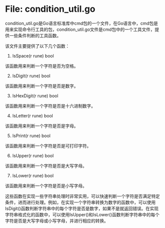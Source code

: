 # File: condition_util.go

condition_util.go是Go语言标准库中cmd包的一个文件，在Go语言中，cmd包是用来实现命令行工具的包，condition_util.go文件是cmd包中的一个工具文件，提供一些条件判断的工具函数。

该文件主要提供了以下几个函数：

1. IsSpace(r rune) bool

该函数用来判断一个字符是否为空格。

2. IsDigit(r rune) bool

该函数用来判断一个字符是否是数字。

3. IsHexDigit(r rune) bool

该函数用来判断一个字符是否是十六进制数字。

4. IsLetter(r rune) bool

该函数用来判断一个字符是否是字母。

5. IsPrint(r rune) bool

该函数用来判断一个字符是否是可打印字符。

6. IsUpper(r rune) bool

该函数用来判断一个字符是否是大写字母。

7. IsLower(r rune) bool

该函数用来判断一个字符是否是小写字母。

这些函数在实现一些字符串处理时非常实用，可以快速判断一个字符是否满足特定条件，进而进行处理。例如，在实现一个字符串转换为数字的函数中，可以使用IsDigit()函数判断字符串中的每个字符是否是数字，如果不是就返回错误。在实现字符串格式化的函数中，可以使用IsUpper()和IsLower()函数判断字符串中的每个字符是否是大写字母或小写字母，并进行相应的转换。

